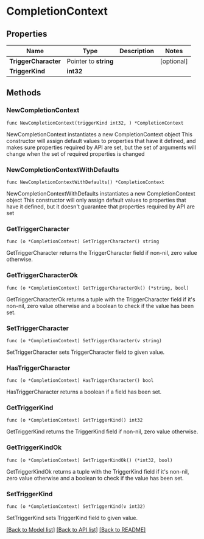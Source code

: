 # CompletionContext

## Properties

Name | Type | Description | Notes
------------ | ------------- | ------------- | -------------
**TriggerCharacter** | Pointer to **string** |  | [optional] 
**TriggerKind** | **int32** |  | 

## Methods

### NewCompletionContext

`func NewCompletionContext(triggerKind int32, ) *CompletionContext`

NewCompletionContext instantiates a new CompletionContext object
This constructor will assign default values to properties that have it defined,
and makes sure properties required by API are set, but the set of arguments
will change when the set of required properties is changed

### NewCompletionContextWithDefaults

`func NewCompletionContextWithDefaults() *CompletionContext`

NewCompletionContextWithDefaults instantiates a new CompletionContext object
This constructor will only assign default values to properties that have it defined,
but it doesn't guarantee that properties required by API are set

### GetTriggerCharacter

`func (o *CompletionContext) GetTriggerCharacter() string`

GetTriggerCharacter returns the TriggerCharacter field if non-nil, zero value otherwise.

### GetTriggerCharacterOk

`func (o *CompletionContext) GetTriggerCharacterOk() (*string, bool)`

GetTriggerCharacterOk returns a tuple with the TriggerCharacter field if it's non-nil, zero value otherwise
and a boolean to check if the value has been set.

### SetTriggerCharacter

`func (o *CompletionContext) SetTriggerCharacter(v string)`

SetTriggerCharacter sets TriggerCharacter field to given value.

### HasTriggerCharacter

`func (o *CompletionContext) HasTriggerCharacter() bool`

HasTriggerCharacter returns a boolean if a field has been set.

### GetTriggerKind

`func (o *CompletionContext) GetTriggerKind() int32`

GetTriggerKind returns the TriggerKind field if non-nil, zero value otherwise.

### GetTriggerKindOk

`func (o *CompletionContext) GetTriggerKindOk() (*int32, bool)`

GetTriggerKindOk returns a tuple with the TriggerKind field if it's non-nil, zero value otherwise
and a boolean to check if the value has been set.

### SetTriggerKind

`func (o *CompletionContext) SetTriggerKind(v int32)`

SetTriggerKind sets TriggerKind field to given value.



[[Back to Model list]](../README.md#documentation-for-models) [[Back to API list]](../README.md#documentation-for-api-endpoints) [[Back to README]](../README.md)


